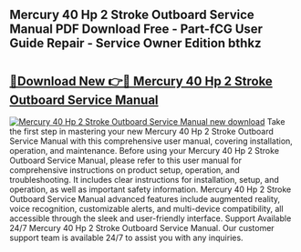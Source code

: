 ## Mercury 40 Hp 2 Stroke Outboard Service Manual PDF Download Free - Part-fCG User Guide Repair - Service Owner Edition bthkz

# <h2><a href="http://bc22605.oget.top/?id=Mercury+40+Hp+2+Stroke+Outboard+Service+Manual">🔗Download New 👉🔴 Mercury 40 Hp 2 Stroke Outboard Service Manual</a></h2>

[![Mercury 40 Hp 2 Stroke Outboard Service Manual new download](https://i.imgur.com/5g1atiW.png)](http://bc22605.oget.top/?id=Mercury+40+Hp+2+Stroke+Outboard+Service+Manual)
Take the first step in mastering your new Mercury 40 Hp 2 Stroke Outboard Service Manual with this comprehensive user manual, covering installation, operation, and maintenance. Before using your Mercury 40 Hp 2 Stroke Outboard Service Manual, please refer to this user manual for comprehensive instructions on product setup, operation, and troubleshooting. It includes clear instructions for installation, setup, and operation, as well as important safety information. Mercury 40 Hp 2 Stroke Outboard Service Manual advanced features include augmented reality, voice recognition, customizable alerts, and multi-device compatibility, all accessible through the sleek and user-friendly interface. Support Available 24/7 Mercury 40 Hp 2 Stroke Outboard Service Manual. Our customer support team is available 24/7 to assist you with any inquiries.
